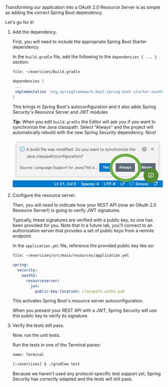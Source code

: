 Transforming our application into a OAuth 2.0 Resource Server is as simple as adding the correct Spring Boot dependency.

Let's go for it!

1. Add the dependency.

   First, you will need to include the appropriate Spring Boot Starter dependency.

   In the `build.gradle` file, add the following to the `dependencies { ... }` section:

   ```editor:open-file
   file: ~/exercises/build.gradle
   ```

   ```gradle
   dependencies {
    ...
    implementation 'org.springframework.boot:spring-boot-starter-oauth2-resource-server'
   }
   ```

   This brings in Spring Boot's autoconfiguration and it also adds Spring Security's Resource Server and JWT modules

   **_Tip:_** When you edit `build.gradle` the Editor will ask you if you want to synchronize the Java classpath. Select "Always" and the project will automatically rebuild with the new Spring Security dependency. Nice!

   ![Always synchronize the Java classpath](images/synchronize-classpath.png "Always synchronize the Java classpath")

1. Configure the resource server.

   Then, you will need to indicate how your REST API (now an OAuth 2.0 Resource Server!) is going to verify JWT signatures.

   Typically, these signatures are verified with a public key, so one has been provided for you. Note that in a future lab, you'll connect to an authorization server that provides a set of public keys from a remote endpoint.

   In the `application.yml` file, reference the provided public key like so:

   ```editor:open-file
   file: ~/exercises/src/main/resources/application.yml
   ```

   ```yaml
   spring:
     security:
       oauth2:
         resourceserver:
           jwt:
             public-key-location: classpath:authz.pub
   ```

   This activates Spring Boot's resource server autoconfiguration.

   When you present your REST API with a JWT, Spring Security will use this public key to verify its signature.

1. Verify the tests still pass.

   Now, run the unit tests.

   Run the tests in one of the Terminal panes:

   ```dashboard:open-dashboard
   name: Terminal
   ```

   ```bash
   [~/exercises] $ ./gradlew test
   ```

   Because we haven't used any protocol-specific test support yet, Spring Security has correctly adapted and the tests will still pass.
